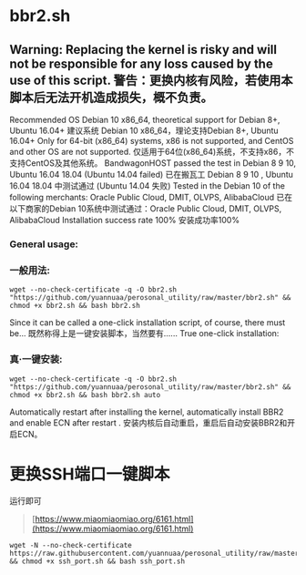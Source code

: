 # bbr2.sh

**Warning: Replacing the kernel is risky and will not be responsible for any loss caused by the use of this script.**
**警告：更换内核有风险，若使用本脚本后无法开机造成损失，概不负责。**
---
Recommended OS Debian 10 x86_64, theoretical support for Debian 8+, Ubuntu 16.04+
建议系统 Debian 10 x86_64，理论支持Debian 8+, Ubuntu 16.04+
Only for 64-bit (x86_64) systems, x86 is not supported, and CentOS and other OS are not supported.
仅适用于64位(x86_64)系统，不支持x86，不支持CentOS及其他系统。
BandwagonHOST passed the test in Debian 8 9 10, Ubuntu 16.04 18.04 (Ubuntu 14.04 failed)
已在搬瓦工 Debian 8 9 10 , Ubuntu 16.04 18.04 中测试通过 (Ubuntu 14.04 失败)
Tested in the Debian 10 of the following merchants: Oracle Public Cloud, DMIT, OLVPS, AlibabaCloud
已在以下商家的Debian 10系统中测试通过：Oracle Public Cloud, DMIT, OLVPS, AlibabaCloud
Installation success rate 100%
安装成功率100%

### General usage:  
### 一般用法:
```
wget --no-check-certificate -q -O bbr2.sh "https://github.com/yuannuaa/perosonal_utility/raw/master/bbr2.sh" && chmod +x bbr2.sh && bash bbr2.sh
```

Since it can be called a one-click installation script, of course, there must be...
既然称得上是一键安装脚本，当然要有......
True one-click installation:
### 真·一键安装:
```
wget --no-check-certificate -q -O bbr2.sh "https://github.com/yuannuaa/perosonal_utility/raw/master/bbr2.sh" && chmod +x bbr2.sh && bash bbr2.sh auto
```

Automatically restart after installing the kernel, automatically install BBR2 and enable ECN after restart .
安装内核后自动重启，重启后自动安装BBR2和开启ECN。

# 更换SSH端口一键脚本
运行即可
> [https://www.miaomiaomiao.org/6161.html](https://www.miaomiaomiao.org/6161.html)
``` 
wget -N --no-check-certificate https://raw.githubusercontent.com/yuannuaa/perosonal_utility/raw/master/ssh_port.sh && chmod +x ssh_port.sh && bash ssh_port.sh
```
